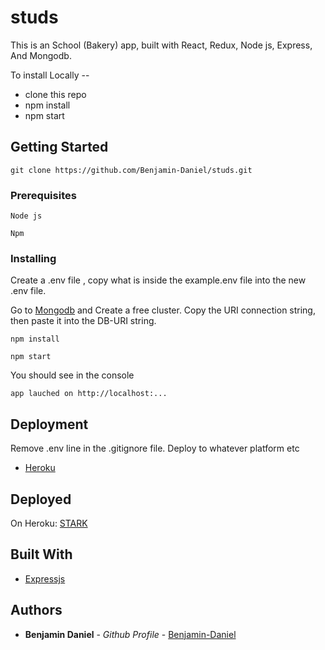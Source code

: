 # studs

This is an School (Bakery) app, built with React, Redux, Node js, Express, And Mongodb.

To install Locally --
  - clone this repo
  - npm install 
  - npm start


## Getting Started

```
git clone https://github.com/Benjamin-Daniel/studs.git
```

### Prerequisites

```
Node js

Npm
```

### Installing

Create a .env file , copy what is inside the example.env file into the 
new .env file.

Go to [Mongodb](https://cloud.mongodb.com) and Create a free cluster.
Copy the URI connection string, then paste it into the DB-URI string.

```
npm install
```

```
npm start

```

You should see in the console

```
app lauched on http://localhost:...

```

## Deployment

Remove .env line in the .gitignore file.
Deploy to whatever platform etc

* [Heroku](https://heroku.com/)


## Deployed
On Heroku:
[STARK](https://stark-hamlet-95637.herokuapp.com/)


## Built With

* [Expressjs](https://expressjs.com/)


## Authors

* **Benjamin Daniel** - *Github Profile* - [Benjamin-Daniel](https://github.com/Benjamin-Daniel)


